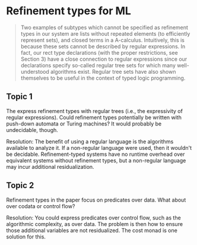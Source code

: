 # Refinement types for ML

> Two examples of subtypes which cannot be specified as refinement types in our
> system are lists without repeated elements (to efficiently represent sets),
> and closed terms in a A-calculus. Intuitively, this is because these sets
> cannot be described by regular expressions. In fact, our rect type
> declarations (with the proper restrictions, see Section 3) have a close
> connection to regular expressions since our declarations specify so-called
> regular tree sets for which many well-understood algorithms exist. Regular
> tree sets have also shown themselves to be useful in the context of typed
> logic programming.

## Topic 1

The express refinement types with regular trees (i.e., the expressivity of
regular expressions). Could refinement types potentially be written with
push-down automata or Turing machines? It would probably be undecidable, though.

Resolution: The benefit of using a regular language is the algorithms available
to analyze it. If a non-regular language were used, then it wouldn't be
decidable. Refinement-typed systems have no runtime overhead over equivalent
systems without refinement types, but a non-regular language may incur
additional residualization.

## Topic 2

Refinement types in the paper focus on predicates over data. What about over
codata or control flow?

Resolution: You could express predicates over control flow, such as the
algorithmic complexity, as over data. The problem is then how to ensure those
additional variables are not residualized. The cost monad is one solution for
this.
